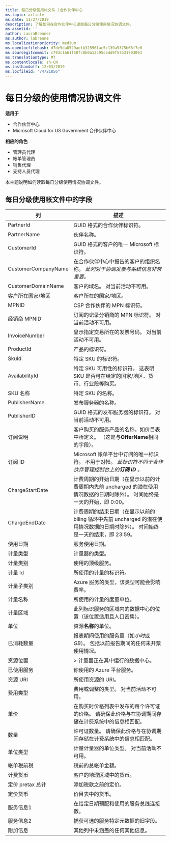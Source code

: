 ```yaml
---
title: 每日分级使用帐文件 |合作伙伴中心
ms.topic: article
ms.date: 11/27/2019
description: 了解如何在合作伙伴中心读取每日分级使用情况协调文件。
ms.assetid: ''
author: LauraBrenner
ms.author: labrenne
ms.localizationpriority: medium
ms.openlocfilehash: d7de5da8529aefb325961ac5c139a9375b66f7e0
ms.sourcegitcommit: c793c1b61f50fc0b0a12c95cedd9f57b31703093
ms.translationtype: MT
ms.contentlocale: zh-CN
ms.lasthandoff: 12/03/2019
ms.locfileid: "74721856"
---
```

# <a name="daily-rated-usage-reconciliation-files"></a>每日分级的使用情况协调文件

**适用于**

- 合作伙伴中心
- Microsoft Cloud for US Government 合作伙伴中心

**相应的角色**

- 管理员代理
- 帐单管理员
- 销售代理
- 支持人员代理

本主题说明如何读取每日分级使用情况协调文件。

## <a name="fields-in-daily-rated-usage-reconciliation-files"></a>每日分级使用帐文件中的字段

| 列 | 描述 |
| ------ | ----------- |
| PartnerId | GUID 格式的合作伙伴标识符。 |
| PartnerName | 伙伴名称。 |
| CustomerId | GUID 格式的客户的唯一 Microsoft 标识符。 |
| CustomerCompanyName | 在合作伙伴中心中报告的客户的组织名称。 *此列对于协调发票与系统信息非常重要。* |
| CustomerDomainName | 客户的域名。 对当前活动不可用。 |
| 客户所在国家/地区 | 客户所在的国家/地区。 |
| MPNID | CSP 合作伙伴的 MPN 标识符。 |
| 经销商 MPNID | 订阅的记录分销商的 MPN 标识符。 对当前活动不可用。 |
| InvoiceNumber | 显示指定交易所在的发票号码。 对当前活动不可用。 |
| ProductId | 产品的标识符。 |
| SkuId | 特定 SKU 的标识符。 |
| AvailabilityId | 特定 SKU 可用性的标识符。 这表明 SKU 是否可在给定的国家/地区、货币、行业段等购买。 |
| SKU 名称 | 特定 SKU 的名称。 |
| PublisherName | 发布服务器的名称。 |
| PublisherID | GUID 格式的发布服务器的标识符。 对当前活动不可用。 |
| 订阅说明 | 客户购买的服务产品的名称，如价目表中所定义。 （这是与**OfferName**相同的字段）。 |
| 订阅 ID | Microsoft 帐单平台中订阅的唯一标识符。 不用于对帐。 *此标识符不同于合作伙伴管理控制台上的**订阅 ID** 。* |
| ChargeStartDate | 计费周期的开始日期（在显示以前的计费周期内先前 uncharged 的潜在使用情况数据的日期时除外）。 时间始终是一天的开始，即 0:00。 |
| ChargeEndDate | 计费周期的结束日期（在显示以前的 biling 循环中先前 uncharged 的潜在使用情况数据的日期时除外）。 时间始终是一天的结束，即 23:59。 |
| 使用日期 | 服务使用日期。 |
| 计量类型 | 计量器的类型。 |
| 计量类别 | 使用的顶级服务。 |
| 计量 Id | 所使用的计量的标识符。 |
| 计量子类别 | Azure 服务的类型，该类型可能会影响费率。 |
| 计量名称 | 所使用的计量的度量单位。 |
| 计量区域 | 此列标识服务的区域内的数据中心的位置（该位置适用且人口密集）。 |
| 单位 | 资源**名称**的单位。 |
| 已消耗数量 | 报表期间使用的服务量（如*小时*或*GB*）。 包括以前报告期间的任何未开票使用情况。 |
| 资源位置 | > 计量器正在其中运行的数据中心。 |
| 已使用服务 | 你使用的 Azure 平台服务。 |
| 资源 URI | 所使用资源的 URI。 |
| 费用类型 | 费用或调整的类型。 对当前活动不可用。 |
| 单价 | 在购买时价格列表中发布的每个许可证的价格。 请确保此价格与在协调期间存储在计费系统中的信息相匹配。 |
| 数量 | 许可证数量。 请确保此价格与在协调期间存储在计费系统中的信息相匹配。 |
| 单位类型 | 计量计量器的单位类型。 对当前活动不可用。 |
| 帐单税前税 | 税前的总帐单金额。 |
| 计费货币 | 客户的地理区域中的货币。 |
| 定价 pretax 总计 | 添加税款之前的定价。 |
| 定价货币 | 价目表中的货币。 |
| 服务信息1 | 在给定日期预配和使用的服务总线连接数。 |
| 服务信息2 | 捕获可选的服务特定元数据的旧字段。 |
| 附加信息 | 其他列中未涵盖的任何其他信息。 |
